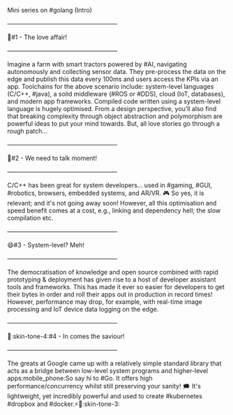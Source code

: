 Mini series on #golang (Intro)

——————————————————

:blue_heart:#1 - The love affair!

——————————————————

Imagine a farm with smart tractors powered by #AI, navigating autonomously and collecting sensor data. They pre-process the data on the edge and publish this data every 100ms and users access the KPIs via an app.
Toolchains for the above scenario include: system-level languages (C/C++, #java), a solid middleware (#ROS or #DDS), cloud (IoT, databases), and modern app frameworks.
Compiled code written using a system-level language is hugely optimised.
From a design perspective, you’ll also find that breaking complexity through object abstraction and polymorphism are powerful ideas to put your mind towards. But, all love stories go through a rough patch...

——————————————————

:parrot:#2 - We need to talk moment!

——————————————————

C/C++ has been great for system developers... used in #gaming, #GUI, #robotics, browsers, embedded systems, and AR/VR. :video_game:
So yes, it is relevant; and it's not going away soon! However, all this optimisation and speed benefit comes at a cost, e.g., linking and dependency hell; the slow compilation etc.

——————————————————

:smile:#3 - System-level? Meh!

——————————————————

The democratisation of knowledge and open source combined with rapid prototyping & deployment has given rise to a host of developer assistant tools and frameworks. This has made it ever so easier for developers to get their bytes in order and roll their apps out in production in record times!
However, performance may drop, for example, with real-time image processing and IoT device data logging on the edge.

——————————————————

:information_desk_person::skin-tone-4:#4 - In comes the saviour!

——————————————————

The greats at Google came up with a relatively simple standard library that acts as a bridge between low-level system programs and higher-level apps:mobile_phone:So say hi to #Go.
It offers high performance/concurrency whilst still preserving your sanity! :right_anger_bubble:
It's lightweight, yet incredibly powerful and used to create #kubernetes #dropbox and #docker.:zap:️:muscle::skin-tone-3:
